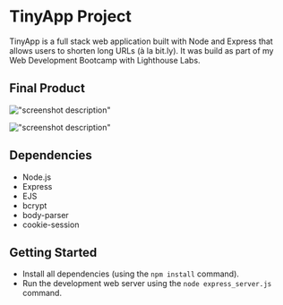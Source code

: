 # TinyApp Project

TinyApp is a full stack web application built with Node and Express that allows users to shorten long URLs (à la bit.ly). It was build as part of my Web Development Bootcamp with Lighthouse Labs.

## Final Product

!["screenshot description"](#)

!["screenshot description"](#)

## Dependencies

- Node.js
- Express
- EJS
- bcrypt
- body-parser
- cookie-session

## Getting Started

- Install all dependencies (using the `npm install` command).
- Run the development web server using the `node express_server.js` command.